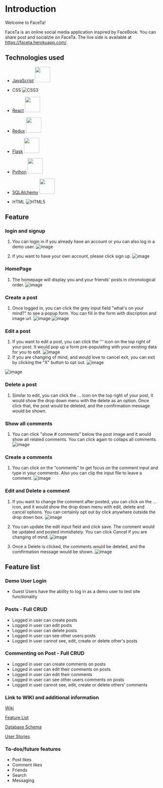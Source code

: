 <!-- # Flask React Project

This is the starter for the Flask React project.

## Getting started
1. Clone this repository (only this branch)

   ```bash
   git clone https://github.com/appacademy-starters/python-project-starter.git
   ```

2. Install dependencies

      ```bash
      pipenv install -r requirements.txt
      ```

3. Create a **.env** file based on the example with proper settings for your
   development environment
4. Make sure the SQLite3 database connection URL is in the **.env** file

5. Get into your pipenv, migrate your database, seed your database, and run your Flask app

   ```bash
   pipenv shell
   ```

   ```bash
   flask db upgrade
   ```

   ```bash
   flask seed all
   ```

   ```bash
   flask run
   ```

6. To run the React App in development, checkout the [README](./react-app/README.md) inside the `react-app` directory.


<br>

## Deploy to Heroku
This repo comes configured with Github Actions. When you push to your main branch, Github will automatically pull your code, package and push it to Heroku, and then release the new image and run db migrations. 

1. Write your Dockerfile. In order for the Github action to work effectively, it must have a configured Dockerfile. Follow the comments found in this [Dockerfile](./Dockerfile) to write your own!

2. Create a new project on Heroku.

3. Under Resources click "Find more add-ons" and add the add on called "Heroku Postgres".

4. Configure production environment variables. In your Heroku app settings -> config variables you should have two environment variables set:

   |    Key          |    Value    |
   | -------------   | ----------- |
   | `DATABASE_URL`  | Autogenerated when adding postgres to Heroku app |
   | `SECRET_KEY`    | Random string full of entropy |

5. Generate a Heroku OAuth token for your Github Action. To do so, log in to Heroku via your command line with `heroku login`. Once you are logged in, run `heroku authorizations:create`. Copy the GUID value for the Token key.

6. In your Github Actions Secrets you should have two environment variables set. You can set these variables via your Github repository settings -> secrets -> actions. Click "New respository secret" to create
each of the following variables:

   |    Key            |    Value    |
   | -------------     | ----------- |
   | `HEROKU_API_KEY`  | Heroku Oauth Token (from step 6)|
   | `HEROKU_APP_NAME` | Heroku app name    |

7. Push to your `main` branch! This will trigger the Github Action to build your Docker image and deploy your application to the Heroku container registry. Please note that the Github Action will automatically upgrade your production database with `flask db upgrade`. However, it will *not* automatically seed your database. You must manually seed your production database if/when you so choose (see step 8).

8. *Attention!* Please run this command *only if you wish to seed your production database*: `heroku run -a HEROKU_APP_NAME flask seed all`

## Helpful commands
|    Command            |    Purpose    |
| -------------         | ------------- |
| `pipenv shell`        | Open your terminal in the virtual environment and be able to run flask commands without a prefix |
| `pipenv run`          | Run a command from the context of the virtual environment without actually entering into it. You can use this as a prefix for flask commands  |
| `flask db upgrade`    | Check in with the database and run any needed migrations  |
| `flask db downgrade`  | Check in with the database and revert any needed migrations  |
| `flask seed all`      | Just a helpful syntax to run queries against the db to seed data. See the **app/seeds** folder for reference and more details |
| `heroku login -i`      | Authenticate your heroku-cli using the command line. Drop the -i to authenticate via the browser |
| `heroku authorizations:create` | Once authenticated, use this to generate an Oauth token |
| `heroku run -a <app name>` | Run a command from within the deployed container on Heroku |


heroku restart --app faceta && heroku pg:reset DATABASE --confirm faceta --app faceta && heroku run flask db migrate --app faceta && heroku run flask db upgrade --app faceta && heroku run flask seed all --app faceta -->

# Introduction
Welcome to FaceTa!

FaceTa is an online social media application inspired by FaceBook. You can share post and socialzie on FaceTa. The live side is available at https://faceta.herokuapp.com/. 

## Technologies used
 * [JavaScript](https://www.javascript.com/)
[<img src="https://cdn.jsdelivr.net/gh/devicons/devicon/icons/javascript/javascript-original.svg" width="50" height="50" />](https://www.javascript.com/)
 
 * CSS
![CSS3](https://img.shields.io/badge/css3-%231572B6.svg?style=for-the-badge&logo=css3&logoColor=white)

 * [React](https://reactjs.org/)
 [<img src="https://cdn.jsdelivr.net/gh/devicons/devicon/icons/react/react-original.svg" width="50" height="50" />](https://reactjs.org/)

 * [Redux](https://redux.js.org/)
 [<img src="https://cdn.jsdelivr.net/gh/devicons/devicon/icons/redux/redux-original.svg" width="50" height="50" />](https://redux.js.org/)

 * [Flask](https://flask.palletsprojects.com/en/2.2.x/)
[<img src="https://cdn.jsdelivr.net/gh/devicons/devicon/icons/flask/flask-original.svg" width="50" height="50" />](https://flask.palletsprojects.com/en/2.2.x/)

 * [Python](https://www.python.org/)
[<img src="https://cdn.jsdelivr.net/gh/devicons/devicon/icons/python/python-original.svg" width="50" height="50" 
/>](https://www.python.org/)

 * [SQLAlchemy](https://www.sqlalchemy.org/)
[<img src="https://cdn.jsdelivr.net/gh/devicons/devicon/icons/sqlalchemy/sqlalchemy-original.svg" width="50" height="50" />](https://www.sqlalchemy.org/)
 
* HTML
![HTML5](https://img.shields.io/badge/html5-%23E34F26.svg?style=for-the-badge&logo=html5&logoColor=white)

## Feature 

### login and signup
1. You can login in if you already have an account or you can also log in a demo user.
![image](https://user-images.githubusercontent.com/91226395/189414838-f025de0b-8f48-4920-a4fe-b41cc9e123f0.png)



2. If you want to have your own account, please click sign up. 
![image](https://user-images.githubusercontent.com/91226395/189414897-41628f90-39ef-4c12-a7a8-51f44fc2ea89.png)

### HomePage
1. The homepage will display you and your friends' posts in chronological order.
![image](https://user-images.githubusercontent.com/91226395/189415369-e2f93325-01c7-406b-81ea-9faba7babfea.png)

### Create a post
1. Once logged in, you can click the grey input field "what's on your mind?" to see a popup form. You can fill in the form with discription and image url. 
![image](https://user-images.githubusercontent.com/91226395/189415915-4b50b38f-4bfc-40a1-9938-273f95fa55bc.png)
![image](https://user-images.githubusercontent.com/91226395/189415946-f62ed6b1-1a4d-4eea-8d2f-fac1b00498d0.png)

### Edit a post 
1. If you want to edit a post, you can click the ''' icon on the top right of your post. It would pop up a form pre-populating with your existing data for you to edit. 
![image](https://user-images.githubusercontent.com/91226395/189416152-4c12b1ae-7e2d-4880-9171-afa79010bbdb.png)
2. If you are changing of mind, and would love to cancel exit, you can exit by clicking the "X" button to opt out.
![image](https://user-images.githubusercontent.com/91226395/189416700-1aa06493-2c9c-40a7-aa87-22ec600ae9d6.png)


![image](https://user-images.githubusercontent.com/91226395/189416823-73a1e097-d831-45f0-ade2-c8a4642bdfb0.png)



### Delete a post
1. Similar to edit, you can click the ... icon on the top right of your post, it would show the drop down menu with the delete as an option. Once click that, the post would be deleted, and the comfirmation message would be shown. 

### Show all comments
1. You can click "show # comments" below the post image and it would show all related comments. You can click again to collaps all comments.
![image](https://user-images.githubusercontent.com/91226395/189417060-3b3a4887-74be-4971-a978-b9db9fbd9ba4.png)

### Create a comments
1. You can click on the "comments" to get focus on the comment input and type in your comments. Also you can clip the input file to leave a comment.
![image](https://user-images.githubusercontent.com/91226395/189417305-84597ff3-fb7f-49c7-bcba-be52e794ec5d.png)

### Edit and Delete a comment
1. If you want to change the comment after posted, you can click on the ... icon, and it would show the drop down menu with edit, delete and cancel options. You can certainly opt out by click anywhere outside the drop down box.
![image](https://user-images.githubusercontent.com/91226395/189417720-7e101eed-f3e3-4a5a-a277-133c345ab702.png)

2. You can update the edit input field and click save. The comment would be updated and posted immidiately. You can click Cancel if you are changing of mind.
![image](https://user-images.githubusercontent.com/91226395/189418252-9cd44b66-8096-4b88-aff7-ae3fb39bfa20.png)

3. Once a Delete is clicked, the comments would be deleted, and the comfirmation message would be shown. 
![image](https://user-images.githubusercontent.com/91226395/189418646-e9e01cd4-b56d-4f73-ac0c-9acaecf6f19a.png)

## Feature list
### Demo User Login
* Guest Users have the ability to log in as a demo user to test site functionality

### Posts - Full CRUD
* Logged in user can create posts
* Logged in user can edit posts
* Logged in user can delete posts
* Logged in user can see other users posts
* Logged in user cannot see, edit, create or delete other's posts

### Commenting on Post - Full CRUD
* Logged in user can create comments on posts
* Logged in user can edit their comments on posts
* Logged in user can edit their comments
* Logged in user can see other users comments on posts
* Logged in user cannot see, edit, create or delete others' comments

### Link to WIKI and additional information

[Wiki](https://github.com/huifeng248/Abby-Calstone-project/wiki)

[Feature List](https://github.com/huifeng248/Abby-Calstone-project/wiki/Feature-list)

[Database Schema](https://github.com/huifeng248/Abby-Calstone-project/wiki/Database-Schema)

[User Stories](https://github.com/huifeng248/Abby-Calstone-project/wiki/User-stories)


### To-dos/future features
* Post likes
* Comment likes
* Friends
* Search
* Messaging



